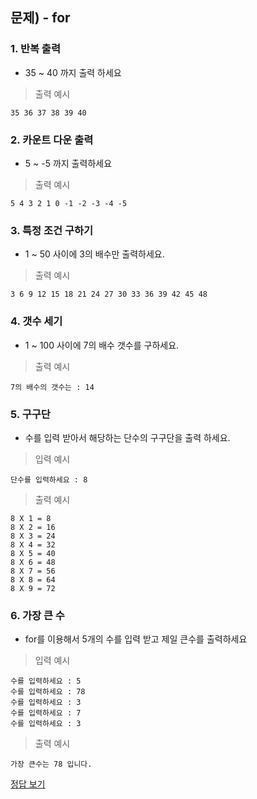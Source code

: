 ## 문제) - for


### 1. 반복 출력
* 35 ~ 40 까지 출력 하세요

> 출력 예시

```
35 36 37 38 39 40 
```

### 2. 카운트 다운 출력
* 5 ~ -5 까지 출력하세요

> 출력 예시

```
5 4 3 2 1 0 -1 -2 -3 -4 -5 
```

### 3. 특정 조건 구하기
* 1 ~ 50 사이에 3의 배수만 출력하세요.

> 출력 예시

```
3 6 9 12 15 18 21 24 27 30 33 36 39 42 45 48 
```

### 4. 갯수 세기
* 1 ~ 100 사이에 7의 배수 갯수를 구하세요.

> 출력 예시

```
7의 배수의 갯수는 : 14
```

### 5. 구구단
* 수를 입력 받아서 해당하는 단수의 구구단을 출력 하세요.

> 입력 예시

``` 
단수를 입력하세요 : 8
```
> 출력 예시

```
8 X 1 = 8
8 X 2 = 16
8 X 3 = 24
8 X 4 = 32
8 X 5 = 40
8 X 6 = 48
8 X 7 = 56
8 X 8 = 64
8 X 9 = 72
```

### 6. 가장 큰 수
* for를 이용해서 5개의 수를 입력 받고 제일 큰수를 출력하세요

> 입력 예시

```
수를 입력하세요 : 5
수를 입력하세요 : 78
수를 입력하세요 : 3
수를 입력하세요 : 7
수를 입력하세요 : 3
```
> 출력 예시

```
가장 큰수는 78 입니다.
```

[정답 보기](test02.c)

